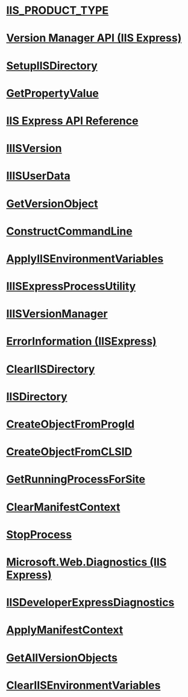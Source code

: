 # [IIS_PRODUCT_TYPE](iis-product-type.md)
# [Version Manager API (IIS Express)](version-manager-api-iis-express.md)
# [SetupIISDirectory](setupiisdirectory.md)
# [GetPropertyValue](getpropertyvalue.md)
# [IIS Express API Reference](iis-express-api-reference.md)
# [IIISVersion](iiisversion.md)
# [IIISUserData](iiisuserdata.md)
# [GetVersionObject](getversionobject.md)
# [ConstructCommandLine](constructcommandline.md)
# [ApplyIISEnvironmentVariables](applyiisenvironmentvariables.md)
# [IIISExpressProcessUtility](iiisexpressprocessutility.md)
# [IIISVersionManager](iiisversionmanager.md)
# [ErrorInformation (IISExpress)](errorinformation-iisexpress.md)
# [ClearIISDirectory](cleariisdirectory.md)
# [IISDirectory](iisdirectory.md)
# [CreateObjectFromProgId](createobjectfromprogid.md)
# [CreateObjectFromCLSID](createobjectfromclsid.md)
# [GetRunningProcessForSite](getrunningprocessforsite.md)
# [ClearManifestContext](clearmanifestcontext.md)
# [StopProcess](stopprocess.md)
# [Microsoft.Web.Diagnostics (IIS Express)](microsoft-web-diagnostics-iis-express.md)
# [IISDeveloperExpressDiagnostics](iisdeveloperexpressdiagnostics.md)
# [ApplyManifestContext](applymanifestcontext.md)
# [GetAllVersionObjects](getallversionobjects.md)
# [ClearIISEnvironmentVariables](cleariisenvironmentvariables.md)
